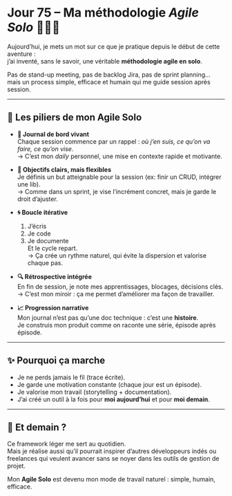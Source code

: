 # Jour 75 – Ma méthodologie *Agile Solo* 🚀👨‍💻  

Aujourd’hui, je mets un mot sur ce que je pratique depuis le début de cette aventure :  
j’ai inventé, sans le savoir, une véritable **méthodologie agile en solo**.  

Pas de stand-up meeting, pas de backlog Jira, pas de sprint planning… mais un process simple, efficace et humain qui me guide session après session.  

---

## 🔑 Les piliers de mon Agile Solo  

- **📓 Journal de bord vivant**  
  Chaque session commence par un rappel : *où j’en suis, ce qu’on va faire, ce qu’on vise*.  
  → C’est mon *daily* personnel, une mise en contexte rapide et motivante.  

- **🎯 Objectifs clairs, mais flexibles**  
  Je définis un but atteignable pour la session (ex: finir un CRUD, intégrer une lib).  
  → Comme dans un sprint, je vise l’incrément concret, mais je garde le droit d’ajuster.  

- **🌀 Boucle itérative**  
  1. J’écris  
  2. Je code  
  3. Je documente  
  Et le cycle repart.  
  → Ça crée un rythme naturel, qui évite la dispersion et valorise chaque pas.  

- **🔍 Rétrospective intégrée**  
  En fin de session, je note mes apprentissages, blocages, décisions clés.  
  → C’est mon miroir : ça me permet d’améliorer ma façon de travailler.  

- **📈 Progression narrative**  
  Mon journal n’est pas qu’une doc technique : c’est une **histoire**.  
  Je construis mon produit comme on raconte une série, épisode après épisode.  

---

## ✨ Pourquoi ça marche  

- Je ne perds jamais le fil (trace écrite).  
- Je garde une motivation constante (chaque jour est un épisode).  
- Je valorise mon travail (storytelling + documentation).  
- J’ai créé un outil à la fois pour **moi aujourd’hui** et pour **moi demain**.  

---

## 🚀 Et demain ?  

Ce framework léger me sert au quotidien.  
Mais je réalise aussi qu’il pourrait inspirer d’autres développeurs indés ou freelances qui veulent avancer sans se noyer dans les outils de gestion de projet.  

Mon **Agile Solo** est devenu mon mode de travail naturel : simple, humain, efficace.  

